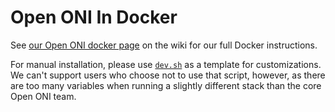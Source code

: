 Open ONI In Docker
===============

See [our Open ONI docker
page](https://github.com/open-oni/open-oni/wiki/Docker) on the wiki
for our full Docker instructions.

For manual installation, please use [`dev.sh`](dev.sh) as a template for
customizations.  We can't support users who choose not to use that script,
however, as there are too many variables when running a slightly different
stack than the core Open ONI team.
